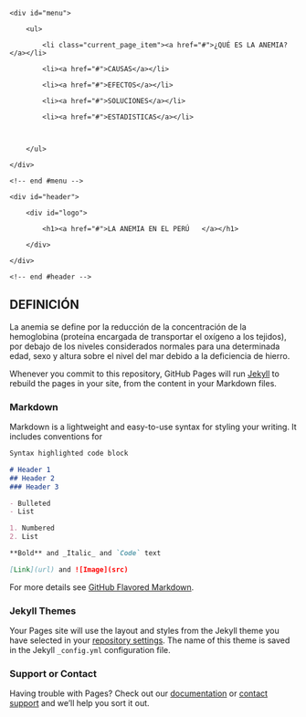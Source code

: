 <head>

<meta name="keywords" content="" />

<meta name="description" content="" />

<meta http-equiv="content-type" content="text/html; charset=utf-8" />

<title> LA ANEMIA EN EL PERÚ</title>

<link href="style.css" rel="stylesheet" type="text/css" media="screen" />

</head>

<body>

<div id="wrapper">

	<div id="menu">

		<ul>

			<li class="current_page_item"><a href="#">¿QUÉ ES LA ANEMIA?</a></li>

            <li><a href="#">CAUSAS</a></li>

			<li><a href="#">EFECTOS</a></li>

			<li><a href="#">SOLUCIONES</a></li>

			<li><a href="#">ESTADISTICAS</a></li>

			

		</ul>

	</div>

	<!-- end #menu -->

	<div id="header">

		<div id="logo">

			<h1><a href="#">LA ANEMIA EN EL PERÚ   </a></h1>			

		</div>

	</div>

	<!-- end #header -->




## DEFINICIÓN

La anemia se define por la reducción de la concentración de la hemoglobina (proteína encargada de transportar el oxígeno a los tejidos), por debajo de los niveles considerados normales para una determinada edad, sexo y altura sobre el nivel del mar debido a la deficiencia de hierro.

Whenever you commit to this repository, GitHub Pages will run [Jekyll](https://jekyllrb.com/) to rebuild the pages in your site, from the content in your Markdown files.

### Markdown

Markdown is a lightweight and easy-to-use syntax for styling your writing. It includes conventions for

```markdown
Syntax highlighted code block

# Header 1
## Header 2
### Header 3

- Bulleted
- List

1. Numbered
2. List

**Bold** and _Italic_ and `Code` text

[Link](url) and ![Image](src)
```

For more details see [GitHub Flavored Markdown](https://guides.github.com/features/mastering-markdown/).

### Jekyll Themes

Your Pages site will use the layout and styles from the Jekyll theme you have selected in your [repository settings](https://github.com/Ariana8/La-Anemia/settings). The name of this theme is saved in the Jekyll `_config.yml` configuration file.

### Support or Contact

Having trouble with Pages? Check out our [documentation](https://help.github.com/categories/github-pages-basics/) or [contact support](https://github.com/contact) and we’ll help you sort it out.
